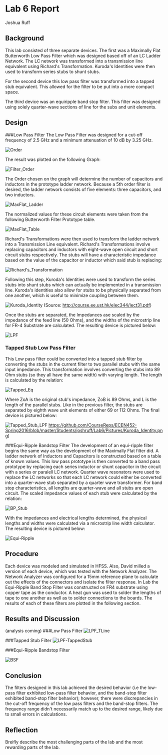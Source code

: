 # Lab 6 Report
Joshua Ruff

## Background
This lab consisted of three separate devices. The first was a Maximally Flat Butterworth Low Pass Filter which was designed based off of an LC Ladder Network. The LC network was transformed into a transmission line equivalent using Richard's Transformation. Kuroda's Identities were then used to transform series stubs to shunt stubs. 

For the second device this low pass filter was transformed into a tapped stub equivalent. This allowed for the filter to be put into a more compact space. 

The third device was an equiripple band stop filter. This filter was designed using solely quarter-wave sections of line for the subs and unit elements. 

## Design

###Low Pass Filter
The Low Pass Filter was designed for a cut-off frequency of 2.5 GHz and a minimum attenuation of 10 dB by 3.25 GHz. 

![Order](https://github.com/CourseReps/ECEN452-Spring2016/blob/master/Students/joshruff/Lab6/Pictures/Order_Select.png)<br>

The result was plotted on the following Graph: 

![Filter_Order](https://github.com/CourseReps/ECEN452-Spring2016/blob/master/Students/joshruff/Lab6/Pictures/Filter_Order.PNG)

The Order chosen on the graph will determine the number of capacitors and inductors in the prototype ladder network. Because a 5th order filter is desired, the ladder network consists of five elements: three capacitors, and two inductors.

![MaxFlat_Ladder](https://github.com/CourseReps/ECEN452-Spring2016/blob/master/Students/joshruff/Lab6/Pictures/MaxFlat_Ladder.png)

The normalized values for these circuit elements were taken from the following Butterworth Filter Prototype table. 

![MaxFlat_Table](https://github.com/CourseReps/ECEN452-Spring2016/blob/master/Students/joshruff/Lab6/Pictures/MaxFlat_Table.png)

Richard's Transformations were then used to transform the ladder network into a Transmission Line equivalent. Richard's Transformations involve replacing capacitors and inductors with eight-wave open circuit and short circuit stubs respectively. The stubs will have a characteristic impedance based on the value of the capacitor or inductor which said stub is replacing: 

![Richard's_Transformation](https://github.com/CourseReps/ECEN452-Spring2016/blob/master/Students/joshruff/Lab6/Pictures/Richard_Trans.png)

Following this step, Kuroda's Identities were used to  transform the series stubs into shunt stubs which can actually be implemented in a transmission line. Kuroda's identities also allow for stubs to be physically separated from one another, which is useful to minimize coupling between them. 

![Kuroda_Identity](https://github.com/CourseReps/ECEN452-Spring2016/blob/master/Students/joshruff/Lab6/Pictures/Kuroda_Identity.png) 
(Source: http://course.ee.ust.hk/elec344/lect31.pdf)

Once the stubs are separated, the Impedances ase scaled by the impedance of the feed line (50 Ohms), and the widths of the microstrip line for FR-4 Substrate are calculated. The resulting device is pictured below: 

![LPF](https://github.com/CourseReps/ECEN452-Spring2016/blob/master/Students/joshruff/Lab6/Pictures/LPF_T-Line.PNG)

### Tapped Stub Low Pass Filter

This Low pass filter could be converted into a tapped stub filter by converting the stubs in the current filter to two parallel stubs with the same input impedance. This transformation involves converting the stubs into 89 Ohm stubs (so they all have the same width) with varying length. The length is calculated by the relation: 

![Tapped_Eq](https://github.com/CourseReps/ECEN452-Spring2016/blob/master/Students/joshruff/Lab6/Pictures/Tapped_Stub-eq.png)

Where ZoA is the original stub's impedance, ZoB is 89 Ohms, and L is the length of the parallel stubs. Like in the previous filter, the stubs are separated by eighth wave unit elements of either 69 or 112 Ohms. The final device is pictured below: 

![Tapped_Stub_LPF](https://github.com/CourseReps/ECEN452-Spring2016/blob/master/Students/joshruff/Lab6/Pictures/LPF-Tapped_Stub.PNG)
https://github.com/CourseReps/ECEN452-Spring2016/blob/master/Students/joshruff/Lab6/Pictures/Kuroda_Identity.png)

###Equi-Ripple Bandstop Filter
The development of an equi-ripple filter begins the same way as the development of the Maximally Flat filter did. A ladder network of Inductors and Capacitors is constructed based on a table of known values. This low pass prototype is then converted to a band pass prototype by replacing each series inductor or shunt capacitor in the circuit with a series or paralell LC network. Quarter wave resonators were used to replace the LC networks so that each LC network could either be converted into a quarter-wave stub separated by a quarter wave transformer. For band stop characteristics, all lengths are quarter-wave and all stubs are open circuit. The scaled impedance values of each stub were calculated by the relation:

![BP_Stub](https://github.com/CourseReps/ECEN452-Spring2016/blob/master/Students/joshruff/Lab6/Pictures/BP_Stub.png)

With the impedances and electrical lengths determined, the physical lengths and widths were calculated via a microstrip line width calculator. The resulting device is pictured below: 

![Equi-Ripple](https://github.com/CourseReps/ECEN452-Spring2016/blob/master/Students/joshruff/Lab6/Pictures/Equi-Ripple.PNG)


## Procedure
Each device was modeled and simulated in HFSS. Also, David milled a version of each device, which was tested with the Network Analyzer. The Network Analyzer was configured for a 15mm reference plane to calculate out the effects of the connectors and isolate the filter response. In Lab the Equi-Ripple Band Stop Filter was constructed on FR4 substrate using copper tape as the conductor. A heat gun was used to solder the lengths of tape to one another as well as to solder connections to the boards. The results of each of these filters are plotted in the following section.

## Results and Discussion
(analysis coming)
###Low Pass Filter
![LPF_TLine](https://github.com/CourseReps/ECEN452-Spring2016/blob/master/Students/joshruff/Lab6/Pictures/LPF_TL-SParams.png)

###Tapped Stub Filter
![LPF-TappedStub](https://github.com/CourseReps/ECEN452-Spring2016/blob/master/Students/joshruff/Lab6/Pictures/LPF-TappedStub-SParam.PNG)

###Equi-Ripple Bandstop Filter

![BSF](https://github.com/CourseReps/ECEN452-Spring2016/blob/master/Students/joshruff/Lab6/Pictures/BSFilter.png)

## Conclusion
The filters designed in this lab achieved the desired behavior (i.e the low-pass filter exhibited low-pass filter behavior, and the band-stop filter exhibited band-stop filter behavior); however, there were discrepancies in the cut-off frequency of the low pass filters and the band-stop filters. The frequency range didn't necessarily match up to the desired range, likely due to small errors in calculations. 

## Reflection
Breifly describe the most challenging parts of the lab and the most rewarding parts of the lab.
